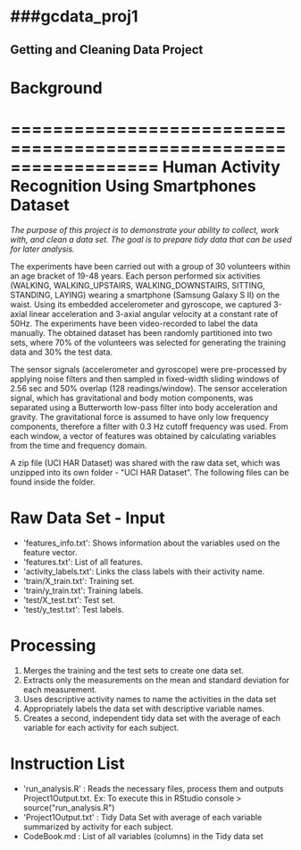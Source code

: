###gcdata_proj1
===============

## Getting and Cleaning Data Project

# Background
==================================================================
Human Activity Recognition Using Smartphones Dataset
==================================================================
*The purpose of this project is to demonstrate your ability to collect, work with, and clean a data set. The goal is to prepare tidy data that can be used for later analysis.*

The experiments have been carried out with a group of 30 volunteers within an age bracket of 19-48 years. Each person performed six activities (WALKING, WALKING_UPSTAIRS, WALKING_DOWNSTAIRS, SITTING, STANDING, LAYING) wearing a smartphone (Samsung Galaxy S II) on the waist. Using its embedded accelerometer and gyroscope, we captured 3-axial linear acceleration and 3-axial angular velocity at a constant rate of 50Hz. The experiments have been video-recorded to label the data manually. The obtained dataset has been randomly partitioned into two sets, where 70% of the volunteers was selected for generating the training data and 30% the test data. 

The sensor signals (accelerometer and gyroscope) were pre-processed by applying noise filters and then sampled in fixed-width sliding windows of 2.56 sec and 50% overlap (128 readings/window). The sensor acceleration signal, which has gravitational and body motion components, was separated using a Butterworth low-pass filter into body acceleration and gravity. The gravitational force is assumed to have only low frequency components, therefore a filter with 0.3 Hz cutoff frequency was used. From each window, a vector of features was obtained by calculating variables from the time and frequency domain. 

A zip file (UCI HAR Dataset) was shared with the raw data set, which was unzipped into its own folder - "UCI HAR Dataset". The following files can be found inside the folder.

# Raw Data Set - Input
- 'features_info.txt': Shows information about the variables used on the feature vector.
- 'features.txt': List of all features.
- 'activity_labels.txt': Links the class labels with their activity name.
- 'train/X_train.txt': Training set.
- 'train/y_train.txt': Training labels.
- 'test/X_test.txt': Test set.
- 'test/y_test.txt': Test labels.

# Processing 
1. Merges the training and the test sets to create one data set.
2. Extracts only the measurements on the mean and standard deviation for each measurement. 
3. Uses descriptive activity names to name the activities in the data set
4. Appropriately labels the data set with descriptive variable names. 
5. Creates a second, independent tidy data set with the average of each variable for each activity for each subject. 

# Instruction List
- 'run_analysis.R' : Reads the necessary files, process them and outputs Project1Output.txt. 
    Ex: To execute this in RStudio console 
        > source("run_analysis.R")
- 'Project1Output.txt' : Tidy Data Set with average of each variable summarized by activity for each subject.
- CodeBook.md : List of all variables (columns) in the Tidy data set